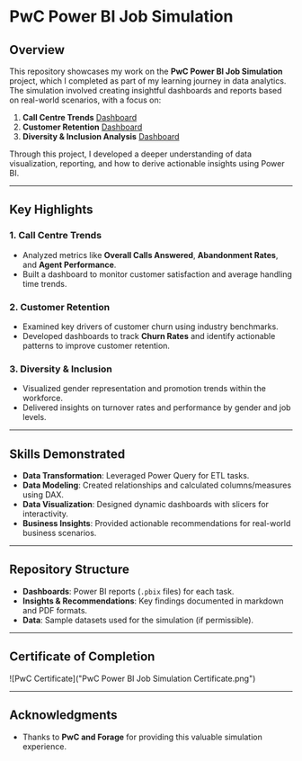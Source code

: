 # PwC Power BI Job Simulation

## Overview
This repository showcases my work on the **PwC Power BI Job Simulation** project, which I completed as part of my learning journey in data analytics. The simulation involved creating insightful dashboards and reports based on real-world scenarios, with a focus on:  
1. **Call Centre Trends** [Dashboard](https://app.powerbi.com/view?r=eyJrIjoiYTQ3YWI4NDUtZGM4NC00YjM0LTkxYzMtMDVjYjMwOGJkN2NkIiwidCI6ImM2ZTU0OWIzLTVmNDUtNDAzMi1hYWU5LWQ0MjQ0ZGM1YjJjNCJ9)
2. **Customer Retention** [Dashboard](https://app.powerbi.com/view?r=eyJrIjoiYjE3MTdlODYtMGI2Yi00OTMyLTg2YTUtZDU3OTUwMGY2MTViIiwidCI6ImM2ZTU0OWIzLTVmNDUtNDAzMi1hYWU5LWQ0MjQ0ZGM1YjJjNCJ9&embedImagePlaceholder=true)
3. **Diversity & Inclusion Analysis** [Dashboard](https://app.powerbi.com/view?r=eyJrIjoiMDdjZjkxMGYtOWUyZi00Yjk2LWJmYTUtNDY4YTNkMDBjOTk3IiwidCI6ImM2ZTU0OWIzLTVmNDUtNDAzMi1hYWU5LWQ0MjQ0ZGM1YjJjNCJ9&embedImagePlaceholder=true)

Through this project, I developed a deeper understanding of data visualization, reporting, and how to derive actionable insights using Power BI.

---

## Key Highlights
### 1. **Call Centre Trends**
- Analyzed metrics like **Overall Calls Answered**, **Abandonment Rates**, and **Agent Performance**.
- Built a dashboard to monitor customer satisfaction and average handling time trends.

### 2. **Customer Retention**
- Examined key drivers of customer churn using industry benchmarks.
- Developed dashboards to track **Churn Rates** and identify actionable patterns to improve customer retention.

### 3. **Diversity & Inclusion**
- Visualized gender representation and promotion trends within the workforce.
- Delivered insights on turnover rates and performance by gender and job levels.

---

## Skills Demonstrated
- **Data Transformation**: Leveraged Power Query for ETL tasks.  
- **Data Modeling**: Created relationships and calculated columns/measures using DAX.  
- **Data Visualization**: Designed dynamic dashboards with slicers for interactivity.  
- **Business Insights**: Provided actionable recommendations for real-world business scenarios.  

---

## Repository Structure
- **Dashboards**: Power BI reports (`.pbix` files) for each task.  
- **Insights & Recommendations**: Key findings documented in markdown and PDF formats.  
- **Data**: Sample datasets used for the simulation (if permissible).  

---

## Certificate of Completion
![PwC Certificate]("PwC Power BI Job Simulation Certificate.png")

---

## Acknowledgments
- Thanks to **PwC and Forage** for providing this valuable simulation experience.  
